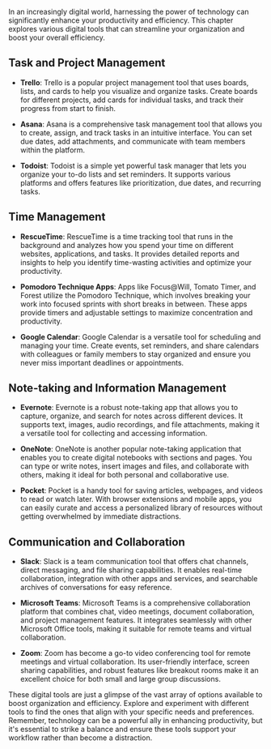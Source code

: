 
In an increasingly digital world, harnessing the power of technology can significantly enhance your productivity and efficiency. This chapter explores various digital tools that can streamline your organization and boost your overall efficiency.

Task and Project Management
---------------------------

* **Trello**: Trello is a popular project management tool that uses boards, lists, and cards to help you visualize and organize tasks. Create boards for different projects, add cards for individual tasks, and track their progress from start to finish.

* **Asana**: Asana is a comprehensive task management tool that allows you to create, assign, and track tasks in an intuitive interface. You can set due dates, add attachments, and communicate with team members within the platform.

* **Todoist**: Todoist is a simple yet powerful task manager that lets you organize your to-do lists and set reminders. It supports various platforms and offers features like prioritization, due dates, and recurring tasks.

Time Management
---------------

* **RescueTime**: RescueTime is a time tracking tool that runs in the background and analyzes how you spend your time on different websites, applications, and tasks. It provides detailed reports and insights to help you identify time-wasting activities and optimize your productivity.

* **Pomodoro Technique Apps**: Apps like Focus@Will, Tomato Timer, and Forest utilize the Pomodoro Technique, which involves breaking your work into focused sprints with short breaks in between. These apps provide timers and adjustable settings to maximize concentration and productivity.

* **Google Calendar**: Google Calendar is a versatile tool for scheduling and managing your time. Create events, set reminders, and share calendars with colleagues or family members to stay organized and ensure you never miss important deadlines or appointments.

Note-taking and Information Management
--------------------------------------

* **Evernote**: Evernote is a robust note-taking app that allows you to capture, organize, and search for notes across different devices. It supports text, images, audio recordings, and file attachments, making it a versatile tool for collecting and accessing information.

* **OneNote**: OneNote is another popular note-taking application that enables you to create digital notebooks with sections and pages. You can type or write notes, insert images and files, and collaborate with others, making it ideal for both personal and collaborative use.

* **Pocket**: Pocket is a handy tool for saving articles, webpages, and videos to read or watch later. With browser extensions and mobile apps, you can easily curate and access a personalized library of resources without getting overwhelmed by immediate distractions.

Communication and Collaboration
-------------------------------

* **Slack**: Slack is a team communication tool that offers chat channels, direct messaging, and file sharing capabilities. It enables real-time collaboration, integration with other apps and services, and searchable archives of conversations for easy reference.

* **Microsoft Teams**: Microsoft Teams is a comprehensive collaboration platform that combines chat, video meetings, document collaboration, and project management features. It integrates seamlessly with other Microsoft Office tools, making it suitable for remote teams and virtual collaboration.

* **Zoom**: Zoom has become a go-to video conferencing tool for remote meetings and virtual collaboration. Its user-friendly interface, screen sharing capabilities, and robust features like breakout rooms make it an excellent choice for both small and large group discussions.

These digital tools are just a glimpse of the vast array of options available to boost organization and efficiency. Explore and experiment with different tools to find the ones that align with your specific needs and preferences. Remember, technology can be a powerful ally in enhancing productivity, but it's essential to strike a balance and ensure these tools support your workflow rather than become a distraction.
